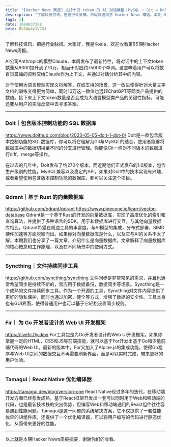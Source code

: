```yaml
---
title: "[Hacker News 周报] 支持十万 token 的 AI 对话模型；MySQL + Git = Dolt；React Native 优化编译器"
description: "了解科技资讯，把握行业脉搏。每周快速浏览 Hacker News 精选。本期 Hacker Newsletter 地址: https://mailchi.mp/hackernewsletter/651"
tags: []
date: 1684037388
bvid: BV1Wg4y1V7GJ
---
```

了解科技资讯，把握行业脉搏。大家好，我是Koala，欢迎收看第651期Hacker News周报。

AI公司Anthropic的模型Claude，本周发布了最新特性，将对话中的上下文token数量从9000提升到了10万，相当于对应约75000个单词。这意味着用户可以将数百页篇幅的资料交给Claude作为上下文，并通过对话分析其中的内容。

对于使用大语言模型实现文档解答，在线支持的场景，这一改进使得针对大量文字文档的训练变得更为简单，同时10万这一数值也远超ChatGPT等同类产品提供的数值。接下来上下文token数量是否会成为大语言模型类产品的关键性指标，可能还要从用户的实际反馈中去寻求答案。

---

### Dolt｜包含版本控制功能的 SQL 数据库
https://www.dolthub.com/blog/2023-05-05-dolt-1-dot-0/
Dolt是一款包含版本控制功能的SQL数据库，你可以将它理解为Git与MySQL的结合，使用者能够将数据库中的数据切换至不同的分支进行管理。你能像Git一样对不同版本的数据进行diff，merge等操作。

在过去的几年中，Dolt发布了约270个版本，而近期他们正式发布的1.0版本，包含生产级别的性能，MySQL兼容以及稳定的API。如果对Dolt中的技术实现有兴趣，或者希望使用包含版本控制功能的数据库，都可以关注这个项目。

---

### Qdrant｜基于 Rust 的向量数据库
https://github.com/qdrant/qdrant https://www.pinecone.io/learn/vector-database
Qdrant是一个基于Rust的开发的向量数据库，实现了高度优化的索引和查询算法，并提供了多种语言的SDK，用于和数据库进行交互。与其他向量数据库相比，Qdrant希望在周边工具的丰富度，与AI模型的集成，分布式部署，SIMD硬件加速等方面脱颖而出。如果你对向量数据库是什么，以及它与AI的关系不太了解，本期我们也分享了一篇文章，介绍什么是向量数据库，文章解释了向量数据库的核心概念和工作原理，以及在不同场景中的使用方式。

---

### Syncthing｜文件持续同步工具
https://github.com/syncthing/syncthing
文件同步是非常常见的需求，并且也通常希望同步是持续不断的，常应用于数据备份，数据同步等场景。Syncthing是一个成熟的文件持续同步工具。作为一个开源的工具，Syncthing对文件内容提供了更好的隐私保护，同时也通过加密，健全等方式，增强了数据的安全性。工具本身也有GUI界面，使得普通用户也可以基于它轻松设置同步规则。

---

### Fir｜ 为 Go 开发者设计的 Web UI 开发框架
https://livefir.fly.dev/
For工具包是为Go开发者设计的Web UI开发框架。如果你掌握一定的HTML，CSS和JS等前端技能，就可以基于For开发出基于Go和少量前端代码的Web UI。最新的版本中，For又加入了Alpine.js的集成功能，使得Go程序与Web UI之间的数据交互不再需要刷新界面，而是可以实时完成，带来更好的用户体验。

---

### Tamagui｜React Native 优化编译器
https://tamagui.dev/blog/version-one
React Native经过多年的迭代，在移动端开发方面已经愈发成熟。基于React框架开发出一套可以同时用于Web和移动端的代码，也是最新技术栈的突出优势，但编写Web和移动端通用的React组件往往容易遇到性能问题。Tamagui是这一问题的系统解决方案，它不仅提供了一套性能优异的UI组件库，还提供了一个优化编译器，可以将用户编写的代码进行静态优化，从而带来更好的性能。

---

以上就是本期Hacker News周报摘要，谢谢你们的收看。

